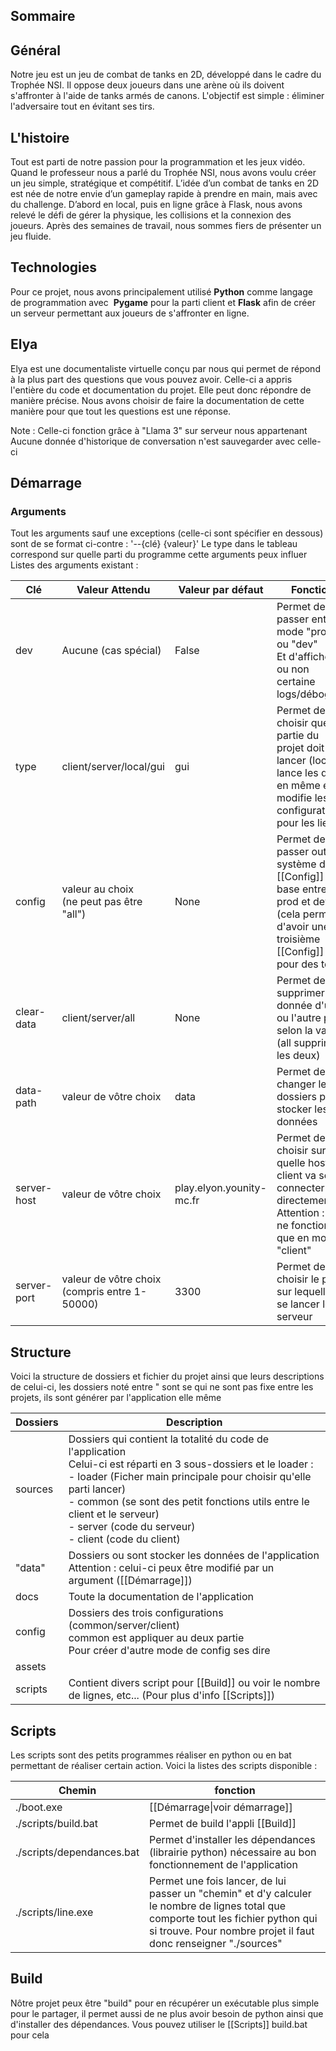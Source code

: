 ## Sommaire

## Général
Notre jeu est un jeu de combat de tanks en 2D, développé dans le cadre du Trophée NSI. Il oppose deux joueurs dans une arène où ils doivent s'affronter à l'aide de tanks armés de canons. L'objectif est simple : éliminer l'adversaire tout en évitant ses tirs.
## L'histoire
Tout est parti de notre passion pour la programmation et les jeux vidéo. Quand le professeur nous a parlé du Trophée NSI, nous avons voulu créer un jeu simple, stratégique et compétitif. L’idée d’un combat de tanks en 2D est née de notre envie d’un gameplay rapide à prendre en main, mais avec du challenge. D’abord en local, puis en ligne grâce à Flask, nous avons relevé le défi de gérer la physique, les collisions et la connexion des joueurs. Après des semaines de travail, nous sommes fiers de présenter un jeu fluide.
## Technologies
Pour ce projet, nous avons principalement utilisé **Python** comme langage de programmation avec  **Pygame** pour la parti client et **Flask** afin de créer un serveur permettant aux joueurs de s'affronter en ligne.
## Elya
Elya est une documentaliste virtuelle conçu par nous qui permet de répond à la plus part des questions que vous pouvez avoir. Celle-ci a appris l'entière du code et documentation du projet. Elle peut donc répondre de manière précise. Nous avons choisir de faire la documentation de cette manière pour que tout les questions est une réponse.

Note : Celle-ci fonction grâce à "Llama 3" sur serveur nous appartenant
Aucune donnée d'historique de conversation n'est sauvegarder avec celle-ci

## Démarrage
### Arguments
Tout les arguments sauf une exceptions (celle-ci sont spécifier en dessous) sont de se format ci-contre : '--{clé} {valeur}'
Le type dans le tableau correspond sur quelle parti du programme cette arguments peux influer 
Listes des arguments existant :

| Clé         | Valeur Attendu                                | Valeur par défaut        | Fonction                                                                                                                               | Type   |
| ----------- | --------------------------------------------- | ------------------------ | -------------------------------------------------------------------------------------------------------------------------------------- | ------ |
| dev         | Aucune (cas spécial)                          | False                    | Permet de passer entre le mode "prod" ou "dev"<br>Et d'afficher ou non certaine logs/débogage                                          | All    |
| type        | client/server/local/gui                       | gui                      | Permet de choisir quel partie du projet doit être lancer (local lance les deux en même et modifie les configuration pour les lier)     | All    |
| config      | valeur au choix<br>(ne peut pas être "all")   | None                     | Permet de passer outre le système de [[Config]] de base entre prod et dev (cela permet d'avoir une troisième [[Config]] pour des test) | All    |
| clear-data  | client/server/all                             | None                     | Permet de supprimer les donnée d'une ou l'autre parti selon la valeur (all supprimer les deux)<br>                                     | All    |
| data-path   | valeur de vôtre choix                         | data                     | Permet de changer le dossiers pour stocker les données                                                                                 | All    |
| server-host | valeur de vôtre choix                         | play.elyon.younity-mc.fr | Permet de choisir sur quelle host le client va se connecter directement<br>Attention : cela ne fonction que en mode "client"           | Client |
| server-port | valeur de vôtre choix (compris entre 1-50000) | 3300                     | Permet de choisir le port sur lequelle va se lancer le serveur                                                                         | Server |

## Structure
Voici la structure de dossiers et fichier du projet ainsi que leurs descriptions de celui-ci, les dossiers noté entre " sont se qui ne sont pas fixe entre les projets, ils sont générer par l'application elle même 

| Dossiers | Description                                                                                                                                                                                                                                                                                                                           |
| -------- | ------------------------------------------------------------------------------------------------------------------------------------------------------------------------------------------------------------------------------------------------------------------------------------------------------------------------------------- |
| sources  | Dossiers  qui contient la totalité du code de l'application<br>Celui-ci est réparti en 3 sous-dossiers et le loader :<br>- loader (Ficher main principale pour choisir qu'elle parti lancer)<br>- common (se sont des petit fonctions utils entre le client et le serveur)<br>- server (code du serveur)<br>- client (code du client) |
| "data"   | Dossiers ou sont stocker les données de l'application<br>Attention : celui-ci peux être modifié par un argument ([[Démarrage]])                                                                                                                                                                                                       |
| docs     | Toute la documentation de l'application                                                                                                                                                                                                                                                                                               |
| config   | Dossiers des trois configurations (common/server/client)<br>common est appliquer au deux partie<br>Pour créer d'autre mode de config ses dire                                                                                                                                                                                         |
| assets   |                                                                                                                                                                                                                                                                                                                                       |
| scripts  | Contient divers script pour [[Build]] ou voir le nombre de lignes, etc... (Pour plus d'info [[Scripts]])                                                                                                                                                                                                                              |

## Scripts
Les scripts sont des petits programmes réaliser en python ou en bat permettant de réaliser certain action. Voici la listes des scripts disponible :

| Chemin                    | fonction                                                                                                                                                                                               |
| ------------------------- | ------------------------------------------------------------------------------------------------------------------------------------------------------------------------------------------------------ |
| ./boot.exe                | [[Démarrage\|voir démarrage]]                                                                                                                                                                          |
| ./scripts/build.bat       | Permet de build l'appli [[Build]]                                                                                                                                                                      |
| ./scripts/dependances.bat | Permet d'installer les dépendances (librairie python) nécessaire au bon fonctionnement de l'application                                                                                                |
| ./scripts/line.exe        | Permet une fois lancer, de lui passer un "chemin" et d'y calculer le nombre de lignes total que comporte tout les fichier python qui si trouve. Pour nombre projet il faut donc renseigner "./sources" |

## Build 
Nôtre projet peux être "build" pour en récupérer un exécutable plus simple pour le partager, il permet aussi de ne plus avoir besoin de python ainsi que d'installer des dépendances.
Vous pouvez utiliser le [[Scripts]] build.bat pour cela
